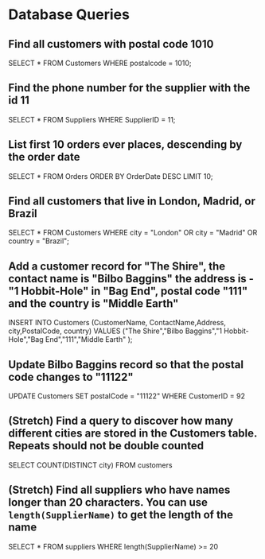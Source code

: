 # Database Queries

## Find all customers with postal code 1010

SELECT \* FROM Customers WHERE postalcode = 1010;

## Find the phone number for the supplier with the id 11

SELECT \* FROM Suppliers WHERE SupplierID = 11;

## List first 10 orders ever places, descending by the order date

SELECT \* FROM Orders ORDER BY OrderDate DESC LIMIT 10;

## Find all customers that live in London, Madrid, or Brazil

SELECT \* FROM Customers WHERE city = "London" OR city = "Madrid" OR country = "Brazil";

## Add a customer record for "The Shire", the contact name is "Bilbo Baggins" the address is -"1 Hobbit-Hole" in "Bag End", postal code "111" and the country is "Middle Earth"

INSERT INTO Customers (CustomerName, ContactName,Address, city,PostalCode, country) VALUES ("The Shire","Bilbo Baggins","1 Hobbit-Hole","Bag End","111","Middle Earth" );

## Update Bilbo Baggins record so that the postal code changes to "11122"

UPDATE Customers SET postalCode = "11122" WHERE CustomerID = 92

## (Stretch) Find a query to discover how many different cities are stored in the Customers table. Repeats should not be double counted

SELECT COUNT(DISTINCT city) FROM customers

## (Stretch) Find all suppliers who have names longer than 20 characters. You can use `length(SupplierName)` to get the length of the name

SELECT \* FROM suppliers WHERE length(SupplierName) >= 20
